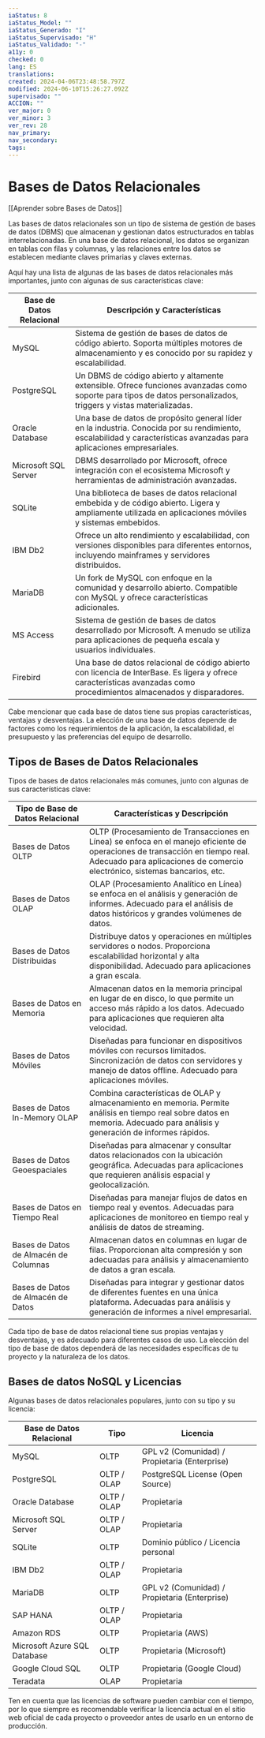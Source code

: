 ```yaml
---
iaStatus: 8
iaStatus_Model: ""
iaStatus_Generado: "I"
iaStatus_Supervisado: "H"
iaStatus_Validado: "-"
a11y: 0
checked: 0
lang: ES
translations: 
created: 2024-04-06T23:48:58.797Z
modified: 2024-06-10T15:26:27.092Z
supervisado: ""
ACCION: ""
ver_major: 0
ver_minor: 3
ver_rev: 28
nav_primary: 
nav_secondary: 
tags:
---
```

# Bases de Datos Relacionales

[[Aprender sobre Bases de Datos]]

Las bases de datos relacionales son un tipo de sistema de gestión de bases de datos (DBMS) que almacenan y gestionan datos estructurados en tablas interrelacionadas. En una base de datos relacional, los datos se organizan en tablas con filas y columnas, y las relaciones entre los datos se establecen mediante claves primarias y claves externas.

Aquí hay una lista de algunas de las bases de datos relacionales más importantes, junto con algunas de sus características clave:

|Base de Datos Relacional|Descripción y Características|
|---|---|
|MySQL|Sistema de gestión de bases de datos de código abierto. Soporta múltiples motores de almacenamiento y es conocido por su rapidez y escalabilidad.|
|PostgreSQL|Un DBMS de código abierto y altamente extensible. Ofrece funciones avanzadas como soporte para tipos de datos personalizados, triggers y vistas materializadas.|
|Oracle Database|Una base de datos de propósito general líder en la industria. Conocida por su rendimiento, escalabilidad y características avanzadas para aplicaciones empresariales.|
|Microsoft SQL Server|DBMS desarrollado por Microsoft, ofrece integración con el ecosistema Microsoft y herramientas de administración avanzadas.|
|SQLite|Una biblioteca de bases de datos relacional embebida y de código abierto. Ligera y ampliamente utilizada en aplicaciones móviles y sistemas embebidos.|
|IBM Db2|Ofrece un alto rendimiento y escalabilidad, con versiones disponibles para diferentes entornos, incluyendo mainframes y servidores distribuidos.|
|MariaDB|Un fork de MySQL con enfoque en la comunidad y desarrollo abierto. Compatible con MySQL y ofrece características adicionales.|
|MS Access|Sistema de gestión de bases de datos desarrollado por Microsoft. A menudo se utiliza para aplicaciones de pequeña escala y usuarios individuales.|
|Firebird|Una base de datos relacional de código abierto con licencia de InterBase. Es ligera y ofrece características avanzadas como procedimientos almacenados y disparadores.|

Cabe mencionar que cada base de datos tiene sus propias características, ventajas y desventajas. La elección de una base de datos depende de factores como los requerimientos de la aplicación, la escalabilidad, el presupuesto y las preferencias del equipo de desarrollo.

## Tipos de Bases de Datos Relacionales

Tipos de bases de datos relacionales más comunes, junto con algunas de sus características clave:

|Tipo de Base de Datos Relacional|Características y Descripción|
|---|---|
|Bases de Datos OLTP|OLTP (Procesamiento de Transacciones en Línea) se enfoca en el manejo eficiente de operaciones de transacción en tiempo real. Adecuado para aplicaciones de comercio electrónico, sistemas bancarios, etc.|
|Bases de Datos OLAP|OLAP (Procesamiento Analítico en Línea) se enfoca en el análisis y generación de informes. Adecuado para el análisis de datos históricos y grandes volúmenes de datos.|
|Bases de Datos Distribuidas|Distribuye datos y operaciones en múltiples servidores o nodos. Proporciona escalabilidad horizontal y alta disponibilidad. Adecuado para aplicaciones a gran escala.|
|Bases de Datos en Memoria|Almacenan datos en la memoria principal en lugar de en disco, lo que permite un acceso más rápido a los datos. Adecuado para aplicaciones que requieren alta velocidad.|
|Bases de Datos Móviles|Diseñadas para funcionar en dispositivos móviles con recursos limitados. Sincronización de datos con servidores y manejo de datos offline. Adecuado para aplicaciones móviles.|
|Bases de Datos In-Memory OLAP|Combina características de OLAP y almacenamiento en memoria. Permite análisis en tiempo real sobre datos en memoria. Adecuado para análisis y generación de informes rápidos.|
|Bases de Datos Geoespaciales|Diseñadas para almacenar y consultar datos relacionados con la ubicación geográfica. Adecuadas para aplicaciones que requieren análisis espacial y geolocalización.|
|Bases de Datos en Tiempo Real|Diseñadas para manejar flujos de datos en tiempo real y eventos. Adecuadas para aplicaciones de monitoreo en tiempo real y análisis de datos de streaming.|
|Bases de Datos de Almacén de Columnas|Almacenan datos en columnas en lugar de filas. Proporcionan alta compresión y son adecuadas para análisis y almacenamiento de datos a gran escala.|
|Bases de Datos de Almacén de Datos|Diseñadas para integrar y gestionar datos de diferentes fuentes en una única plataforma. Adecuadas para análisis y generación de informes a nivel empresarial.|

Cada tipo de base de datos relacional tiene sus propias ventajas y desventajas, y es adecuado para diferentes casos de uso. La elección del tipo de base de datos dependerá de las necesidades específicas de tu proyecto y la naturaleza de los datos.

## Bases de datos NoSQL y Licencias

Algunas bases de datos relacionales populares, junto con su tipo y su licencia:

|Base de Datos Relacional|Tipo|Licencia|
|---|---|---|
|MySQL|OLTP|GPL v2 (Comunidad) / Propietaria (Enterprise)|
|PostgreSQL|OLTP / OLAP|PostgreSQL License (Open Source)|
|Oracle Database|OLTP / OLAP|Propietaria|
|Microsoft SQL Server|OLTP / OLAP|Propietaria|
|SQLite|OLTP|Dominio público / Licencia personal|
|IBM Db2|OLTP / OLAP|Propietaria|
|MariaDB|OLTP|GPL v2 (Comunidad) / Propietaria (Enterprise)|
|SAP HANA|OLTP / OLAP|Propietaria|
|Amazon RDS|OLTP|Propietaria (AWS)|
|Microsoft Azure SQL Database|OLTP|Propietaria (Microsoft)|
|Google Cloud SQL|OLTP|Propietaria (Google Cloud)|
|Teradata|OLAP|Propietaria|

Ten en cuenta que las licencias de software pueden cambiar con el tiempo, por lo que siempre es recomendable verificar la licencia actual en el sitio web oficial de cada proyecto o proveedor antes de usarlo en un entorno de producción.